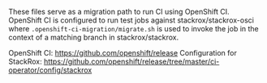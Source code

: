 These files serve as a migration path to run CI using OpenShift CI. OpenShift CI
is configured to run test jobs against stackrox/stackrox-osci where
`.openshift-ci-migration/migrate.sh` is used to invoke the job in the context of a matching branch in
stackrox/stackrox.

OpenShift CI: https://github.com/openshift/release
Configuration for StackRox: https://github.com/openshift/release/tree/master/ci-operator/config/stackrox

